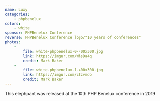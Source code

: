 ```yaml
---
name: Luxy
categories:
    - phpbenelux
colors:
    - white
sponsor: PHPBenelux Conference
reverse: PHPBenelux Conference logo/"10 years of conferences"
photos:
    -
        file: white-phpbenelux-0-400x300.jpg
        link: https://imgur.com/WhsDa4q
        credit: Mark Baker
    -
        file: white-phpbenelux-1-400x300.jpg
        link: https://imgur.com/c8zvmdo
        credit: Mark Baker
---
```

This elephpant was released at the 10th PHP Benelux conference in 2019
